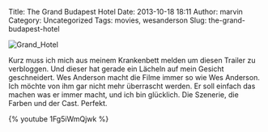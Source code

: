 Title: The Grand Budapest Hotel
Date: 2013-10-18 18:11
Author: marvin
Category: Uncategorized
Tags: movies, wesanderson
Slug: the-grand-budapest-hotel

![Grand_Hotel]({filename}/images/Grand_Hotel.jpg)

Kurz muss ich mich aus meinem Krankenbett melden um diesen Trailer zu
verbloggen. Und dieser hat gerade ein Lächeln auf mein Gesicht
geschneidert. Wes Anderson macht die Filme immer so wie Wes Anderson.
Ich möchte von ihm gar nicht mehr überrascht werden. Er soll einfach das
machen was er immer macht, und ich bin glücklich. Die Szenerie, die
Farben und der Cast. Perfekt.

{% youtube 1Fg5iWmQjwk %}

